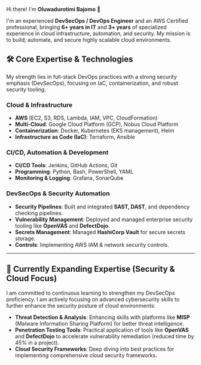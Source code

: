 Hi there! I'm **Oluwadurotimi Bajomo** 👋

I'm an experienced **DevSecOps / DevOps Engineer** and an AWS Certified professional, bringing **6+ years in IT** and **3+ years** of specialized experience in cloud infrastructure, automation, and security. My mission is to build, automate, and secure highly scalable cloud environments.

## 🛠️ Core Expertise & Technologies

My strength lies in full-stack DevOps practices with a strong security emphasis (DevSecOps), focusing on IaC, containerization, and robust security tooling.

### Cloud & Infrastructure
* **AWS** (EC2, S3, RDS, Lambda, IAM, VPC, CloudFormation)
* **Multi-Cloud**: Google Cloud Platform (GCP), Nobus Cloud Platform
* **Containerization**: Docker, Kubernetes (EKS management), Helm
* **Infrastructure as Code (IaC)**: Terraform, Ansible

### CI/CD, Automation & Development
* **CI/CD Tools**: Jenkins, GitHub Actions, Git
* **Programming**: Python, Bash, PowerShell, YAML
* **Monitoring & Logging**: Grafana, SonarQube

### DevSecOps & Security Automation
* **Security Pipelines**: Built and integrated **SAST, DAST**, and dependency checking pipelines.
* **Vulnerability Management**: Deployed and managed enterprise security tooling like **OpenVAS** and **DefectDojo**.
* **Secrets Management**: Managed **HashiCorp Vault** for secure secrets storage.
* **Controls**: Implementing AWS IAM & network security controls.

---

## 🌱 Currently Expanding Expertise (Security & Cloud Focus)

I am committed to continuous learning to strengthen my DevSecOps proficiency. I am actively focusing on advanced cybersecurity skills to further enhance the security posture of cloud environments:

* **Threat Detection & Analysis**: Enhancing skills with platforms like **MISP** (Malware Information Sharing Platform) for better threat intelligence.
* **Penetration Testing Tools**: Practical application of tools like **OpenVAS** and **DefectDojo** to accelerate vulnerability remediation (reduced time by 45% in a project).
* **Cloud Security Frameworks**: Deep diving into best practices for implementing comprehensive cloud security frameworks.

